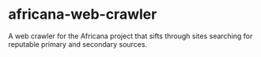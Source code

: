 # africana-web-crawler
A web crawler for the Africana project that sifts through sites searching for reputable primary and secondary sources.
